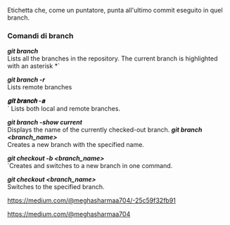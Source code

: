 Etichetta che, come un puntatore, punta all'ultimo commit eseguito in quel branch.


### Comandi di branch

***git branch***<br>
Lists all the branches in the repository. The current branch is highlighted with an asterisk *`

***git branch -r***<br>Lists remote branches

***𝐠𝐢𝐭 𝐛𝐫𝐚𝐧𝐜𝐡 -𝐚***<br>` Lists both local and remote branches.

***git branch -show current***<br> Displays the name of the currently checked-out branch.
***git branch <branch_name>***<br>
Creates a new branch with the specified name.

***git checkout -b <branch_name><br>***
`Creates and switches to a new branch in one command.

***git checkout <branch_name>***<br>
 Switches to the specified branch.


https://medium.com/@meghasharmaa704/-25c59f32fb91


https://medium.com/@meghasharmaa704